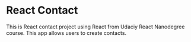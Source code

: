 # React Contact

This is React contact project using React from Udaciy React Nanodegree course. This app allows users to create contacts.
